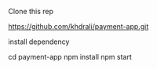 Clone this rep

https://github.com/khdrali/payment-app.git



install dependency

cd payment-app
npm install
npm start